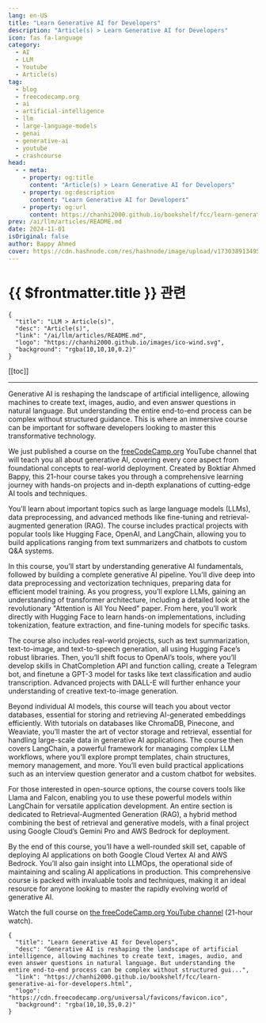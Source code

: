 ```yaml
---
lang: en-US
title: "Learn Generative AI for Developers"
description: "Article(s) > Learn Generative AI for Developers"
icon: fas fa-language
category:
  - AI
  - LLM
  - Youtube
  - Article(s)
tag:
  - blog
  - freecodecamp.org
  - ai
  - artificial-intelligence
  - llm
  - large-language-models
  - genai
  - generative-ai
  - youtube
  - crashcourse
head:
  - - meta:
    - property: og:title
      content: "Article(s) > Learn Generative AI for Developers"
    - property: og:description
      content: "Learn Generative AI for Developers"
    - property: og:url
      content: https://chanhi2000.github.io/bookshelf/fcc/learn-generative-ai-for-developers.html
prev: /ai/llm/articles/README.md
date: 2024-11-01
isOriginal: false
author: Bappy Ahmed
cover: https://cdn.hashnode.com/res/hashnode/image/upload/v1730389134951/ded0d27f-ffba-4f33-aa77-cce2eb4a28e0.png
---
```


# {{ $frontmatter.title }} 관련

```component VPCard
{
  "title": "LLM > Article(s)",
  "desc": "Article(s)",
  "link": "/ai/llm/articles/README.md",
  "logo": "https://chanhi2000.github.io/images/ico-wind.svg",
  "background": "rgba(10,10,10,0.2)"
}
```

[[toc]]

---

<SiteInfo
  name="Learn Generative AI for Developers"
  desc="Generative AI is reshaping the landscape of artificial intelligence, allowing machines to create text, images, audio, and even answer questions in natural language. But understanding the entire end-to-end process can be complex without structured gui..."
  url="https://freecodecamp.org/news/learn-generative-ai-for-developers"
  logo="https://cdn.freecodecamp.org/universal/favicons/favicon.ico"
  preview="https://cdn.hashnode.com/res/hashnode/image/upload/v1730389134951/ded0d27f-ffba-4f33-aa77-cce2eb4a28e0.png"/>

Generative AI is reshaping the landscape of artificial intelligence, allowing machines to create text, images, audio, and even answer questions in natural language. But understanding the entire end-to-end process can be complex without structured guidance. This is where an immersive course can be important for software developers looking to master this transformative technology.

We just published a course on the [<VPIcon icon="fa-brands fa-free-code-camp"/>freeCodeCamp.org](http://freeCodeCamp.org) YouTube channel that will teach you all about generative AI, covering every core aspect from foundational concepts to real-world deployment. Created by Boktiar Ahmed Bappy, this 21-hour course takes you through a comprehensive learning journey with hands-on projects and in-depth explanations of cutting-edge AI tools and techniques.

You’ll learn about important topics such as large language models (LLMs), data preprocessing, and advanced methods like fine-tuning and retrieval-augmented generation (RAG). The course includes practical projects with popular tools like Hugging Face, OpenAI, and LangChain, allowing you to build applications ranging from text summarizers and chatbots to custom Q&A systems.

In this course, you’ll start by understanding generative AI fundamentals, followed by building a complete generative AI pipeline. You'll dive deep into data preprocessing and vectorization techniques, preparing data for efficient model training. As you progress, you’ll explore LLMs, gaining an understanding of transformer architecture, including a detailed look at the revolutionary "Attention is All You Need" paper. From here, you’ll work directly with Hugging Face to learn hands-on implementations, including tokenization, feature extraction, and fine-tuning models for specific tasks.

The course also includes real-world projects, such as text summarization, text-to-image, and text-to-speech generation, all using Hugging Face’s robust libraries. Then, you’ll shift focus to OpenAI’s tools, where you’ll develop skills in ChatCompletion API and function calling, create a Telegram bot, and finetune a GPT-3 model for tasks like text classification and audio transcription. Advanced projects with DALL-E will further enhance your understanding of creative text-to-image generation.

Beyond individual AI models, this course will teach you about vector databases, essential for storing and retrieving AI-generated embeddings efficiently. With tutorials on databases like ChromaDB, Pinecone, and Weaviate, you’ll master the art of vector storage and retrieval, essential for handling large-scale data in generative AI applications. The course then covers LangChain, a powerful framework for managing complex LLM workflows, where you’ll explore prompt templates, chain structures, memory management, and more. You’ll even build practical applications such as an interview question generator and a custom chatbot for websites.

For those interested in open-source options, the course covers tools like Llama and Falcon, enabling you to use these powerful models within LangChain for versatile application development. An entire section is dedicated to Retrieval-Augmented Generation (RAG), a hybrid method combining the best of retrieval and generative models, with a final project using Google Cloud’s Gemini Pro and AWS Bedrock for deployment.

By the end of this course, you’ll have a well-rounded skill set, capable of deploying AI applications on both Google Cloud Vertex AI and AWS Bedrock. You’ll also gain insight into LLMOps, the operational side of maintaining and scaling AI applications in production. This comprehensive course is packed with invaluable tools and techniques, making it an ideal resource for anyone looking to master the rapidly evolving world of generative AI.

Watch the full course on [<VPIcon icon="fa-brands fa-youtube"/>the freeCodeCamp.org YouTube channel](https://youtu.be/F0GQ0l2NfHA) (21-hour watch).

<VidStack src="youtube/F0GQ0l2NfHA" />

<!-- TODO: add ARTICLE CARD -->
```component VPCard
{
  "title": "Learn Generative AI for Developers",
  "desc": "Generative AI is reshaping the landscape of artificial intelligence, allowing machines to create text, images, audio, and even answer questions in natural language. But understanding the entire end-to-end process can be complex without structured gui...",
  "link": "https://chanhi2000.github.io/bookshelf/fcc/learn-generative-ai-for-developers.html",
  "logo": "https://cdn.freecodecamp.org/universal/favicons/favicon.ico",
  "background": "rgba(10,10,35,0.2)"
}
```
